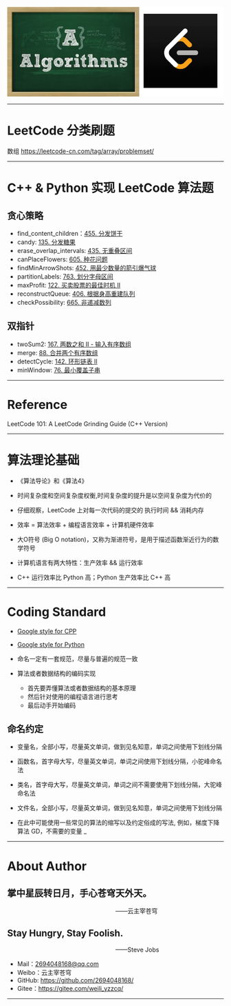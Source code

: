 ![algorithms Logo](./logo.png)

------------------------------------------------------
# LeetCode 分类刷题

数组  https://leetcode-cn.com/tag/array/problemset/



-----------------------------------------------------

# C++ & Python 实现 LeetCode 算法题

## 贪心策略

- find_content_children：[455. 分发饼干](https://leetcode-cn.com/problems/assign-cookies/)
- candy: [135. 分发糖果](https://leetcode-cn.com/problems/candy/)
- erase_overlap_intervals: [435. 无重叠区间](https://leetcode-cn.com/problems/non-overlapping-intervals/)
- canPlaceFlowers: [605. 种花问题](https://leetcode-cn.com/problems/can-place-flowers/)
- findMinArrowShots: [452. 用最少数量的箭引爆气球](https://leetcode-cn.com/problems/minimum-number-of-arrows-to-burst-balloons/)
- partitionLabels: [763. 划分字母区间](https://leetcode-cn.com/problems/partition-labels/)
- maxProfit: [122. 买卖股票的最佳时机 II](https://leetcode-cn.com/problems/best-time-to-buy-and-sell-stock-ii/)
- reconstructQueue: [406. 根据身高重建队列](https://leetcode-cn.com/problems/queue-reconstruction-by-height/)
- checkPossibility: [665. 非递减数列](https://leetcode-cn.com/problems/non-decreasing-array/)

## 双指针

- twoSum2: [167. 两数之和 II - 输入有序数组](https://leetcode-cn.com/problems/two-sum-ii-input-array-is-sorted/)
- merge: [88. 合并两个有序数组](https://leetcode-cn.com/problems/merge-sorted-array/)
- detectCycle: [142. 环形链表 II](https://leetcode-cn.com/problems/linked-list-cycle-ii/)
- minWindow: [76. 最小覆盖子串](https://leetcode-cn.com/problems/minimum-window-substring/)


-----------------------------------------------------

# Reference

LeetCode 101: A LeetCode Grinding Guide (C++ Version)

-----------------------------------------------------

# 算法理论基础

- 《算法导论》和《算法4》

- 时间复杂度和空间复杂度权衡,时间复杂度的提升是以空间复杂度为代价的

- 仔细观察，LeetCode 上对每一次代码的提交的 执行时间 && 消耗内存

- 效率 = 算法效率 + 编程语言效率 + 计算机硬件效率

- 大O符号 (Big O notation)，又称为渐进符号，是用于描述函数渐近行为的数学符号

- 计算机语言有两大特性：生产效率 && 运行效率

- C++ 运行效率比 Python 高；Python 生产效率比 C++ 高


-----------------------------------------------------

# Coding Standard
- [Google style for CPP](https://zh-google-styleguide.readthedocs.io/en/latest/google-cpp-styleguide/contents/)

- [Google style for Python](https://zh-google-styleguide.readthedocs.io/en/latest/google-python-styleguide/contents/)

- 命名一定有一套规范，尽量与普遍的规范一致

- 算法或者数据结构的编码实现
    - 首先要弄懂算法或者数据结构的基本原理
    - 然后针对使用的编程语言进行思考
    - 最后动手开始编码

## 命名约定

- 变量名，全部小写，尽量英文单词，做到见名知意，单词之间使用下划线分隔

- 函数名，首字母大写，尽量英文单词，单词之间使用下划线分隔，小驼峰命名法

- 类名，首字母大写，尽量英文单词，单词之间不需要使用下划线分隔，大驼峰命名法

- 文件名，全部小写，尽量英文单词，做到见名知意，单词之间使用下划线分隔

- 在此中可能使用一些常见的算法的缩写以及约定俗成的写法, 例如，梯度下降算法 GD，不需要的变量 _

-----------------------------------------------------

# About Author

## 掌中星辰转日月，手心苍穹天外天。
&emsp;&emsp;&emsp;&emsp;&emsp;&emsp;&emsp;&emsp;&emsp;&emsp;&emsp;&emsp;&emsp;&emsp;&emsp;&emsp;&emsp;&emsp;——云主宰苍穹

## Stay Hungry, Stay Foolish.
&emsp;&emsp;&emsp;&emsp;&emsp;&emsp;&emsp;&emsp;&emsp;&emsp;&emsp;&emsp;&emsp;&emsp;&emsp;&emsp;&emsp;&emsp;——Steve Jobs

- Mail：2694048168@qq.com
- Weibo：云主宰苍穹
- GitHub: https://github.com/2694048168/
- Gitee：https://gitee.com/weili_yzzcq/

-----------------------------------------------------